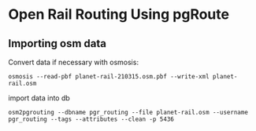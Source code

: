 # Open Rail Routing Using pgRoute

## Importing osm data

Convert data if necessary with osmosis:

```
osmosis --read-pbf planet-rail-210315.osm.pbf --write-xml planet-rail.osm
```

import data into db

```
osm2pgrouting --dbname pgr_routing --file planet-rail.osm --username pgr_routing --tags --attributes --clean -p 5436
```
